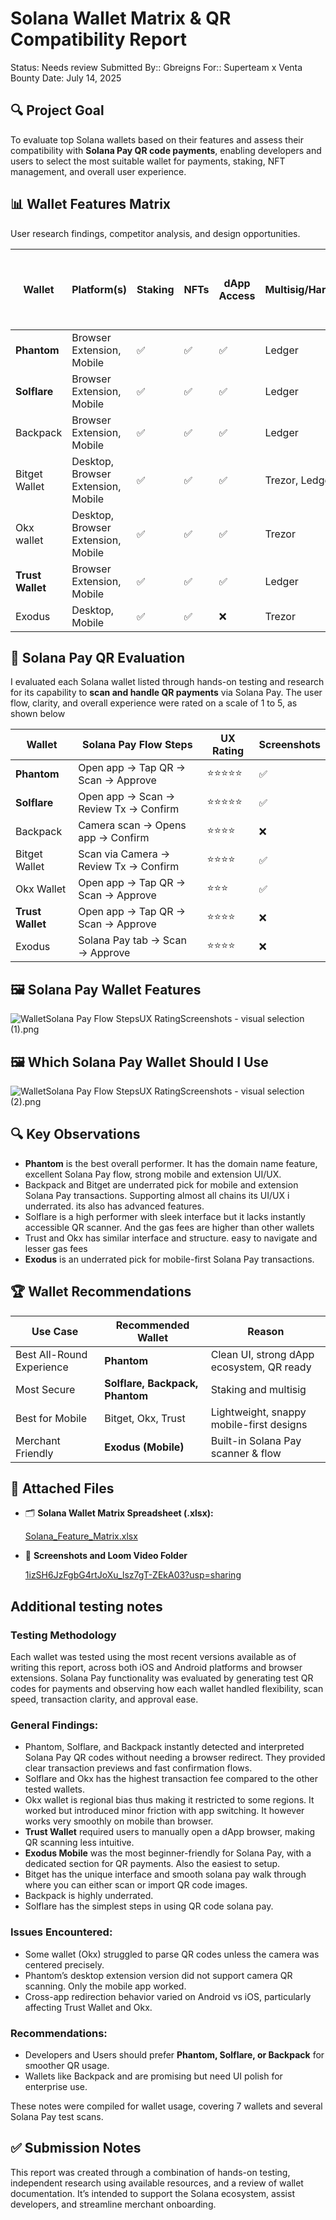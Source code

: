 #  Solana Wallet Matrix & QR Compatibility Report

Status: Needs review
Submitted By:: Gbreigns
For:: Superteam x Venta Bounty
Date: July 14, 2025

## 🔍 Project Goal

To evaluate top Solana wallets based on their features and assess their compatibility with **Solana Pay QR code payments**, enabling developers and users to select the most suitable wallet for payments, staking, NFT management, and overall user experience.

## 📊 Wallet Features Matrix

User research findings, competitor analysis, and design opportunities.

| Wallet | Platform(s) | Staking | NFTs | dApp Access | Multisig/Hardware | Solana Pay QR | Solana Fiat 0n-ramp / 0ff-ramps |
| --- | --- | --- | --- | --- | --- | --- | --- |
| **Phantom** | Browser Extension, Mobile | ✅ | ✅ | ✅ | Ledger | ✅ | ✅ |
| **Solflare** | Browser Extension, Mobile | ✅ | ✅ | ✅ | Ledger | ✅ | ❌ |
| Backpack | Browser Extension, Mobile | ✅ | ✅ | ✅ | Ledger | ✅ | ❌ |
| Bitget Wallet | Desktop, Browser Extension, Mobile | ✅ | ✅ | ✅ | Trezor, Ledger | ✅ | ❌ |
| Okx wallet | Desktop, Browser Extension, Mobile | ✅ | ✅ | ✅ | Trezor | ✅ | ❌ |
| **Trust Wallet** | Browser Extension, Mobile | ✅ | ✅ | ✅ | Ledger | ✅ | ❌ |
| Exodus | Desktop, Mobile | ✅ | ✅ | ❌ | Trezor | ✅ | ❌ |

## 🧪 Solana Pay QR Evaluation

I evaluated each Solana wallet listed through hands-on testing and research for its capability to **scan and handle QR payments** via Solana Pay. The user flow, clarity, and overall experience were rated on a scale of 1 to 5, as shown below

| Wallet | Solana Pay Flow Steps | UX Rating | Screenshots |
| --- | --- | --- | --- |
| **Phantom** | Open app → Tap QR → Scan → Approve | ⭐⭐⭐⭐⭐ | ✅ |
| **Solflare** | Open app → Scan → Review Tx → Confirm | ⭐⭐⭐⭐⭐ | ✅ |
| Backpack | Camera scan → Opens app → Confirm | ⭐⭐⭐⭐ | ❌ |
| Bitget Wallet | Scan via Camera → Review Tx → Confirm | ⭐⭐⭐⭐ | ✅ |
| Okx Wallet | Open app → Tap QR → Scan → Approve | ⭐⭐⭐ | ✅ |
| **Trust Wallet** | Open app → Tap QR → Scan → Approve | ⭐⭐⭐⭐ | ❌ |
| Exodus | Solana Pay tab → Scan → Approve | ⭐⭐⭐⭐ | ❌ |

## 🖼 Solana Pay **Wallet Features**

![WalletSolana Pay Flow StepsUX RatingScreenshots - visual selection (1).png](attachment:d22feed2-5001-4875-ae36-29b9c7fc74be:WalletSolana_Pay_Flow_StepsUX_RatingScreenshots_-_visual_selection_(1).png)

## 🖼 Which Solana Pay **Wallet Should I Use**

![WalletSolana Pay Flow StepsUX RatingScreenshots - visual selection (2).png](attachment:001e8bd4-931a-4a3e-a031-89986454ab72:WalletSolana_Pay_Flow_StepsUX_RatingScreenshots_-_visual_selection_(2).png)

## 🔍 Key Observations

- **Phantom** is the best overall performer. It has the domain name feature, excellent Solana Pay flow, strong mobile and extension UI/UX.
- Backpack and Bitget are underrated pick for mobile and extension Solana Pay transactions. Supporting almost all chains its UI/UX i underrated. its also has advanced features.
- Solflare is a high performer with sleek interface but it lacks instantly accessible QR scanner. And the gas fees are higher than other wallets
- Trust and Okx has similar interface and structure. easy to navigate and lesser gas fees
- **Exodus** is an underrated pick for mobile-first Solana Pay transactions.

## 🏆 Wallet Recommendations

| Use Case | Recommended Wallet | Reason |
| --- | --- | --- |
| Best All-Round Experience | **Phantom** | Clean UI, strong dApp ecosystem, QR ready |
| Most Secure | **Solflare, Backpack, Phantom** | Staking and multisig  |
| Best for Mobile | Bitget, Okx, Trust | Lightweight, snappy mobile-first designs |
| Merchant Friendly | **Exodus (Mobile)** | Built-in Solana Pay scanner & flow |

## 📎 Attached Files

- 🗂 **Solana Wallet Matrix Spreadsheet (.xlsx):**
    
    [Solana_Feature_Matrix.xlsx](attachment:b4992c2e-2a9d-4b81-b779-d1ff7d6cf416:Solana_Feature_Matrix.xlsx)
    
- 📸 **Screenshots and Loom Video Folder**
    
    [1izSH6JzFgbG4rtJoXu_lsz7gT-ZEkA03?usp=sharing](https://drive.google.com/drive/folders/1PrW013zkRV8K-x2NmjJ2E-Zcc9Lol6uS?usp=drive_link)
    

## Additional testing notes

### **Testing Methodology**

Each wallet was tested using the most recent versions available as of writing this report, across both iOS and Android platforms and browser extensions. Solana Pay functionality was evaluated by generating test QR codes for payments and observing how each wallet handled flexibility, scan speed, transaction clarity, and approval ease.

### General Findings:

- Phantom, Solflare, and Backpack instantly detected and interpreted Solana Pay QR codes without needing a browser redirect. They provided clear transaction previews and fast confirmation flows.
- Solflare and Okx has the highest transaction fee compared to the other tested wallets.
- Okx wallet is regional bias thus making it restricted to some regions. It worked but introduced minor friction with app switching. It however works very smoothly on mobile than browser.
- **Trust Wallet** required users to manually open a dApp browser, making QR scanning less intuitive.
- **Exodus Mobile** was the most beginner-friendly for Solana Pay, with a dedicated section for QR payments. Also the easiest to setup.
- Bitget has the unique interface and smooth solana pay walk through where you can either scan or import QR code images.
- Backpack is highly underrated.
- Solflare has the simplest steps in using QR code solana pay.

### Issues Encountered:

- Some wallet (Okx) struggled to parse QR codes unless the camera was centered precisely.
- Phantom’s desktop extension version did not support camera QR scanning. Only the mobile app worked.
- Cross-app redirection behavior varied on Android vs iOS, particularly affecting Trust Wallet and Okx.

### Recommendations:

- Developers and Users should prefer **Phantom, Solflare, or Backpack** for smoother QR usage.
- Wallets like Backpack and are promising but need UI polish for enterprise use.

These notes were compiled for wallet usage, covering 7 wallets and several Solana Pay test scans.

## ✅ Submission Notes

This report was created through a combination of hands-on testing, independent research using available resources, and a review of wallet documentation. It’s intended to support the Solana ecosystem, assist developers, and streamline merchant onboarding.

